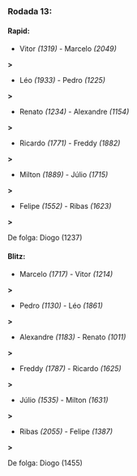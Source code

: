 ### Rodada 13:

#### Rapid:

* Vitor *(1319)*     -     Marcelo *(2049)*

 **>** 
* Léo *(1933)*     -     Pedro *(1225)*

 **>** 
* Renato *(1234)*     -     Alexandre *(1154)*

 **>** 
* Ricardo *(1771)*     -     Freddy *(1882)*

 **>** 
* Milton *(1889)*     -     Júlio *(1715)*

 **>** 
* Felipe *(1552)*     -     Ribas *(1623)*

 **>** 

De folga: Diogo (1237)

#### Blitz:

* Marcelo *(1717)*     -     Vitor *(1214)*

 **>** 
* Pedro *(1130)*     -     Léo *(1861)*

 **>** 
* Alexandre *(1183)*     -     Renato *(1011)*

 **>** 
* Freddy *(1787)*     -     Ricardo *(1625)*

 **>** 
* Júlio *(1535)*     -     Milton *(1631)*

 **>** 
* Ribas *(2055)*     -     Felipe *(1387)*

 **>** 

De folga: Diogo (1455)

